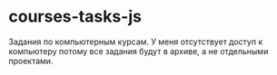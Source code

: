 # courses-tasks-js
Задания по компьютерным курсам. У меня отсутствует доступ к компьютеру потому все задания будут в архиве, а не отдельными проектами.
